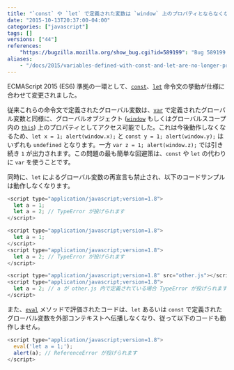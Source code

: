 ```yaml
---
title: "`const` や `let` で定義された変数は `window` 上のプロパティとならなくなり、`let` による再宣言は例外が投げられます"
date: "2015-10-13T20:37:00-04:00"
categories: ["javascript"]
tags: []
versions: ["44"]
references:
    "https://bugzilla.mozilla.org/show_bug.cgi?id=589199": "Bug 589199 - Add an extra scope chain object for top-level script execution, encountered just before the global object, containing top-level |let| declaration bindings"
aliases:
    - "/docs/2015/variables-defined-with-const-and-let-are-no-longer-properties-on-window/"
---
```

ECMAScript 2015 (ES6) 準拠の一環として、[`const`](https://developer.mozilla.org/ja/docs/Web/JavaScript/Reference/Statements/const)、[`let`](https://developer.mozilla.org/ja/docs/Web/JavaScript/Reference/Statements/let) 命令文の挙動が仕様に合わせて変更されました。

従来これらの命令文で定義されたグローバル変数は、[`var`](https://developer.mozilla.org/ja/docs/Web/JavaScript/Reference/Statements/var) で定義されたグローバル変数と同様に、グローバルオブジェクト ([`window`](https://developer.mozilla.org/ja/docs/Web/API/Window) もしくはグローバルスコープ内の [`this`](https://developer.mozilla.org/ja/docs/Web/JavaScript/Reference/Operators/this)) 上のプロパティとしてアクセス可能でした。これは今後動作しなくなるため、`let x = 1; alert(window.x);` と `const y = 1; alert(window.y);` はいずれも `undefined` となります。一方 `var z = 1; alert(window.z);` では引き続き `1` が出力されます。この問題の最も簡単な回避策は、`const` や `let` の代わりに `var` を使うことです。

同時に、`let` によるグローバル変数の再宣言も禁止され、以下のコードサンプルは動作しなくなります。

```js
<script type="application/javascript;version=1.8">
  let a = 1;
  let a = 2; // TypeError が投げられます
</script>
```

```js
<script type="application/javascript;version=1.8">
  let a = 1;
</script>
<script type="application/javascript;version=1.8">
  let a = 2; // TypeError が投げられます
</script>
```

```js
<script type="application/javascript;version=1.8" src="other.js"></script>
<script type="application/javascript;version=1.8">
  let a = 2; // a が other.js 内で定義されている場合 TypeError が投げられます
</script>
```

また、[`eval`](https://developer.mozilla.org/en-US/docs/Web/JavaScript/Reference/Global_Objects/eval) メソッドで評価されたコードは、`let` あるいは `const` で定義されたグローバル変数を外部コンテキストへ伝播しなくなり、従って以下のコードも動作しません。

```js
<script type="application/javascript;version=1.8">
  eval('let a = 1;');
  alert(a); // ReferenceError が投げられます
</script>
```
